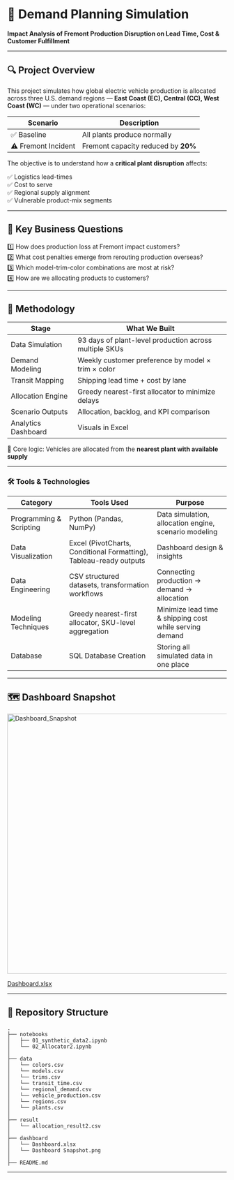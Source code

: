 # 🚗 Demand Planning Simulation
**Impact Analysis of Fremont Production Disruption on Lead Time, Cost & Customer Fulfillment**

---

## 🔍 Project Overview

This project simulates how global electric vehicle production is allocated across three U.S. demand regions — **East Coast (EC), Central (CC), West Coast (WC)** — under two operational scenarios:

| Scenario | Description |
|---------|-------------|
| ✅ Baseline | All plants produce normally |
| ⚠️ Fremont Incident | Fremont capacity reduced by **20%** |

The objective is to understand how a **critical plant disruption** affects:
 
✅ Logistics lead-times  
✅ Cost to serve  
✅ Regional supply alignment  
✅ Vulnerable product-mix segments

---

## 🎯 Key Business Questions

1️⃣ How does production loss at Fremont impact customers?  
2️⃣ What cost penalties emerge from rerouting production overseas?  
3️⃣ Which model-trim-color combinations are most at risk?  
4️⃣ How are we allocating products to customers? 

---

## 🧠 Methodology

| Stage | What We Built |
|------|---------------|
| Data Simulation | 93 days of plant-level production across multiple SKUs |
| Demand Modeling | Weekly customer preference by model × trim × color |
| Transit Mapping | Shipping lead time + cost by lane |
| Allocation Engine | Greedy nearest-first allocator to minimize delays |
| Scenario Outputs | Allocation, backlog, and KPI comparison |
| Analytics Dashboard | Visuals in Excel |

📌 Core logic: Vehicles are allocated from the **nearest plant with available supply**  

---

### 🛠 Tools & Technologies

| Category | Tools Used | Purpose |
|---------|------------|--------|
| Programming & Scripting | Python (Pandas, NumPy) | Data simulation, allocation engine, scenario modeling |
| Data Visualization | Excel (PivotCharts, Conditional Formatting), Tableau-ready outputs | Dashboard design & insights |
| Data Engineering | CSV structured datasets, transformation workflows | Connecting production → demand → allocation |
| Modeling Techniques | Greedy nearest-first allocator, SKU-level aggregation | Minimize lead time & shipping cost while serving demand |
| Database | SQL Database Creation | Storing all simulated data in one place |



---

## 🗺 Dashboard Snapshot

<img width="927" height="596" alt="Dashboard_Snapshot" src="https://github.com/user-attachments/assets/ef0b8b0d-67aa-4818-91ba-58fb455bf27e" />

[Dashboard.xlsx](https://github.com/user-attachments/files/23215045/Dashboard.xlsx)

---

## 📁 Repository Structure

    .
    ├── notebooks
    │   ├── 01_synthetic_data2.ipynb
    │   └── 02_Allocator2.ipynb
    │ 
    ├── data
    │   └── colors.csv
    │   └── models.csv
    │   └── trims.csv
    │   └── transit_time.csv
    │   └── regional_demand.csv
    │   └── vehicle_production.csv
    │   └── regions.csv
    │   └── plants.csv
    │ 
    ├── result
    │   └── allocation_result2.csv
    │ 
    ├── dashboard
    │   └── Dashboard.xlsx
    │   └── Dashboard Snapshot.png
    │ 
    ├── README.md

---



